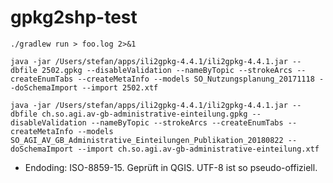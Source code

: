 # gpkg2shp-test



```
./gradlew run > foo.log 2>&1
```

```
java -jar /Users/stefan/apps/ili2gpkg-4.4.1/ili2gpkg-4.4.1.jar --dbfile 2502.gpkg --disableValidation --nameByTopic --strokeArcs --createEnumTabs --createMetaInfo --models SO_Nutzungsplanung_20171118 --doSchemaImport --import 2502.xtf

java -jar /Users/stefan/apps/ili2gpkg-4.4.1/ili2gpkg-4.4.1.jar --dbfile ch.so.agi.av-gb-administrative-einteilung.gpkg --disableValidation --nameByTopic --strokeArcs --createEnumTabs --createMetaInfo --models SO_AGI_AV_GB_Administrative_Einteilungen_Publikation_20180822 --doSchemaImport --import ch.so.agi.av-gb-administrative-einteilung.xtf
```


- Endoding: ISO-8859-15. Geprüft in QGIS. UTF-8 ist so pseudo-offiziell.